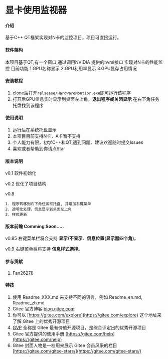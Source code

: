 # 显卡使用监视器

#### 介绍
基于C++ QT框架实现对N卡的监控项目，项目可直接运行。

#### 软件架构
本项目基于QT,有一个窗口,通过调用NVIDIA 提供的nvml接口 实现对N卡的性能监控
目前功能
1.GPU名称显示
2.GPU利用率显示
3.GPU显存占用情况


#### 安装教程

1.  clone后打开`relsease/HardwareMontior.exe`即可运行该程序
2.  打开后GPU信息实时显示到桌面左上角，**退出程序或关闭显示** 在右下角任务托盘找到该程序


#### 使用说明

1.  运行后在系统托盘显示
2.  本项目目前支持N卡，A卡暂不支持
3.  个人能力有限，初学C++和QT,遇到问题、建议欢迎随时提交Issues
4.  喜欢或者帮助到你请点Star



#### 版本说明
v0.1 软件初始化


v0.2 优化了项目结构


v0.8 


    1. 程序转移到右下角任务栏托盘, 并增加右键菜单
    2. 透明化处理，信息显示到桌面左上角
    3. 样式更新

#### 版本前瞻  Comming Soon.....
v0.85 右键菜单栏将会支持  **显示/不显示**、**信息位置(显示器四个角)**。

v0.9  右键菜单栏将支持 **信息样式选择**。
#### 参与贡献

1.  Fan26278
#### 特技

1.  使用 Readme\_XXX.md 来支持不同的语言，例如 Readme\_en.md, Readme\_zh.md
2.  Gitee 官方博客 [blog.gitee.com](https://blog.gitee.com)
3.  你可以 [https://gitee.com/explore](https://gitee.com/explore) 这个地址来了解 Gitee 上的优秀开源项目
4.  [GVP](https://gitee.com/gvp) 全称是 Gitee 最有价值开源项目，是综合评定出的优秀开源项目
5.  Gitee 官方提供的使用手册 [https://gitee.com/help](https://gitee.com/help)
6.  Gitee 封面人物是一档用来展示 Gitee 会员风采的栏目 [https://gitee.com/gitee-stars/](https://gitee.com/gitee-stars/)
